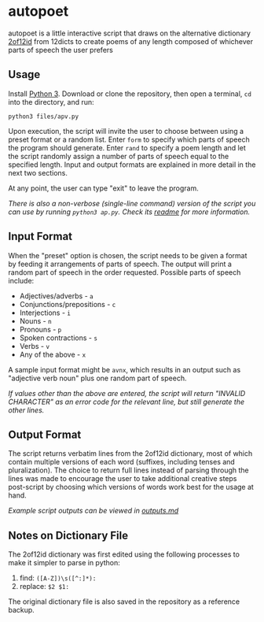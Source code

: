 # autopoet
autopoet is a little interactive script that draws on the alternative dictionary [2of12id](http://wordlist.aspell.net/alt12dicts-infl-readme/) from 12dicts to create poems of any length composed of whichever parts of speech the user prefers

## Usage
Install [Python 3](https://www.python.org/downloads/). Download or clone the repository, then open a terminal, `cd` into the directory, and run:

`python3 files/apv.py`

Upon execution, the script will invite the user to choose between using a preset format or a random list. Enter `form` to specify which parts of speech the program should generate. Enter `rand` to specify a poem length and let the script randomly assign a number of parts of speech equal to the specified length. Input and output formats are explained in more detail in the next two sections.

At any point, the user can type "exit" to leave the program.

*There is also a non-verbose (single-line command) version of the script you can use by running `python3 ap.py`. Check its [readme](../README.md) for more information.*

## Input Format
When the "preset" option is chosen, the script needs to be given a format by feeding it arrangements of parts of speech. The output will print a random part of speech in the order requested. Possible parts of speech include:

* Adjectives/adverbs - `a`
* Conjunctions/prepositions - `c`
* Interjections - `i`
* Nouns - `n`
* Pronouns - `p`
* Spoken contractions - `s`
* Verbs - `v`
* Any of the above - `x`

A sample input format might be `avnx`, which results in an output such as "adjective verb noun" plus one random part of speech.

*If values other than the above are entered, the script will return "INVALID CHARACTER" as an error code for the relevant line, but still generate the other lines.*

## Output Format
The script returns verbatim lines from the 2of12id dictionary, most of which contain multiple versions of each word (suffixes, including tenses and pluralization). The choice to return full lines instead of parsing through the lines was made to encourage the user to take additional creative steps post-script by choosing which versions of words work best for the usage at hand.

*Example script outputs can be viewed in [outputs.md](/outputs.md)*

## Notes on Dictionary File
The 2of12id dictionary was first edited using the following processes to make it simpler to parse in python:

1. find: `([A-Z])\s([^:]*):`
2. replace: `$2 $1:`

The original dictionary file is also saved in the repository as a reference backup.